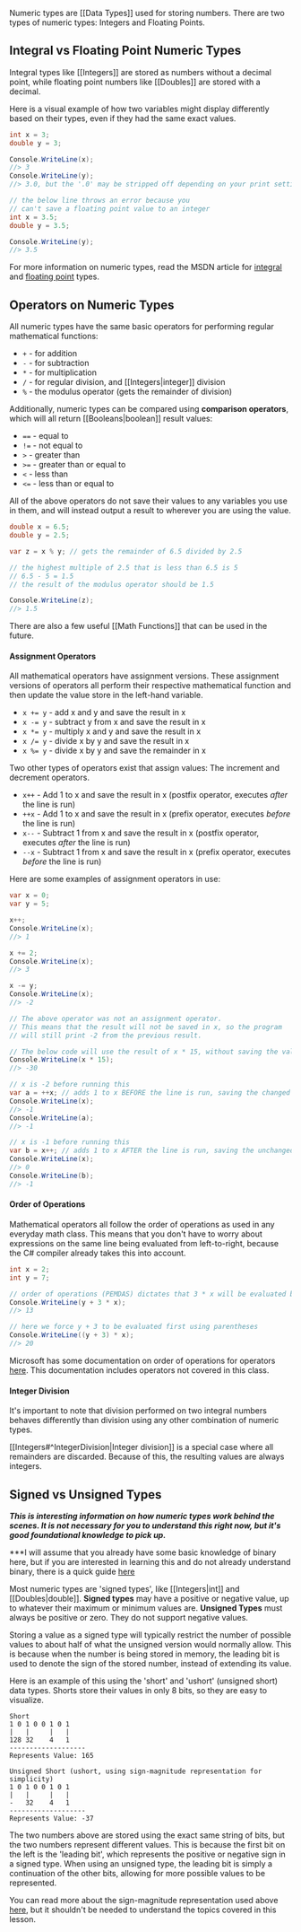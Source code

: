 Numeric types are [[Data Types]] used for storing numbers. There are two types of numeric types: Integers and Floating Points.

## Integral vs Floating Point Numeric Types

Integral types like [[Integers]] are stored as numbers without a decimal point, while floating point numbers like [[Doubles]] are stored with a decimal.

Here is a visual example of how two variables might display differently based on their types, even if they had the same exact values.

```csharp
int x = 3;
double y = 3;

Console.WriteLine(x);
//> 3
Console.WriteLine(y);
//> 3.0, but the '.0' may be stripped off depending on your print settings

// the below line throws an error because you 
// can't save a floating point value to an integer
int x = 3.5; 
double y = 3.5;

Console.WriteLine(y);
//> 3.5
```

For more information on numeric types, read the MSDN article for [integral](https://learn.microsoft.com/en-us/dotnet/csharp/language-reference/builtin-types/integral-numeric-types) and [floating point](https://learn.microsoft.com/en-us/dotnet/csharp/language-reference/builtin-types/floating-point-numeric-types) types. 

## Operators on Numeric Types

All numeric types have the same basic operators for performing regular mathematical functions:
- `+` - for addition
- `-` - for subtraction
- `*` - for multiplication
- `/` - for regular division, and [[Integers|integer]] division
- `%` - the modulus operator (gets the remainder of division)

Additionally, numeric types can be compared using **comparison operators**, which will all return [[Booleans|boolean]] result values:
- `==` - equal to
- `!=` - not equal to
- `>` - greater than
- `>=` - greater than or equal to
- `<` - less than
- `<=` - less than or equal to

All of the above operators do not save their values to any variables you use in them, and will instead output a result to wherever you are using the value.

```csharp
double x = 6.5;
double y = 2.5;

var z = x % y; // gets the remainder of 6.5 divided by 2.5

// the highest multiple of 2.5 that is less than 6.5 is 5
// 6.5 - 5 = 1.5
// the result of the modulus operator should be 1.5

Console.WriteLine(z);
//> 1.5
```

There are also a few useful [[Math Functions]] that can be used in the future.

#### Assignment Operators

All mathematical operators have assignment versions. These assignment versions of operators all perform their respective mathematical function and then update the value store in the left-hand variable.
- `x += y` - add x and y and save the result in x
- `x -= y` - subtract y from x and save the result in x
- `x *= y` - multiply x and y and save the result in x
- `x /= y` - divide x by y and save the result in x
- `x %= y` - divide x by y and save the remainder in x

Two other types of operators exist that assign values: The increment and decrement operators.
- `x++` - Add 1 to x and save the result in x (postfix operator, executes *after* the line is run)
- `++x` - Add 1 to x and save the result in x (prefix operator, executes *before* the line is run)
- `x--` - Subtract 1 from x and save the result in x (postfix operator, executes *after* the line is run)
- `--x` - Subtract 1 from x and save the result in x (prefix operator, executes *before* the line is run)

Here are some examples of assignment operators in use:
```csharp
var x = 0;
var y = 5;

x++;
Console.WriteLine(x);
//> 1

x += 2;
Console.WriteLine(x);
//> 3

x -= y;
Console.WriteLine(x);
//> -2

// The above operator was not an assignment operator.
// This means that the result will not be saved in x, so the program 
// will still print -2 from the previous result.

// The below code will use the result of x * 15, without saving the value back to x.
Console.WriteLine(x * 15);
//> -30

// x is -2 before running this
var a = ++x; // adds 1 to x BEFORE the line is run, saving the changed version to a
Console.WriteLine(x);
//> -1
Console.WriteLine(a);
//> -1

// x is -1 before running this
var b = x++; // adds 1 to x AFTER the line is run, saving the unchanged version to b
Console.WriteLine(x);
//> 0
Console.WriteLine(b);
//> -1
```


#### Order of Operations

Mathematical operators all follow the order of operations as used in any everyday math class. This means that you don't have to worry about expressions on the same line being evaluated from left-to-right, because the C# compiler already takes this into account.

```csharp
int x = 2;
int y = 7;

// order of operations (PEMDAS) dictates that 3 * x will be evaluated before y
Console.WriteLine(y + 3 * x);
//> 13

// here we force y + 3 to be evaluated first using parentheses
Console.WriteLine((y + 3) * x);
//> 20
```

Microsoft has some documentation on order of operations for operators [here](https://learn.microsoft.com/en-us/cpp/c-language/precedence-and-order-of-evaluation?view=msvc-170). This documentation includes operators not covered in this class.

#### Integer Division

It's important to note that division performed on two integral numbers behaves differently than division using any other combination of numeric types.

[[Integers#^IntegerDivision|Integer division]] is a special case where all remainders are discarded. Because of this, the resulting values are always integers.

## Signed vs Unsigned Types

***This is interesting information on how numeric types work behind the scenes. It is not necessary for you to understand this right now, but it's good foundational knowledge to pick up.***

***I will assume that you already have some basic knowledge of binary here, but if you are interested in learning this and do not already understand binary, there is a quick guide [here](http://www.steves-internet-guide.com/binary-numbers-explained/)

Most numeric types are 'signed types', like [[Integers|int]] and [[Doubles|double]]. **Signed types** may have a positive or negative value, up to whatever their maximum or minimum values are. **Unsigned Types** must always be positive or zero. They do not support negative values.

Storing a value as a signed type will typically restrict the number of possible values to about half of what the unsigned version would normally allow. This is because when the number is being stored in memory, the leading bit is used to denote the sign of the stored number, instead of extending its value.

Here is an example of this using the 'short' and 'ushort' (unsigned short) data types. Shorts store their values in only 8 bits, so they are easy to visualize.
```
Short
1 0 1 0 0 1 0 1
|   |     |   |
128 32    4   1
-------------------
Represents Value: 165

Unsigned Short (ushort, using sign-magnitude representation for simplicity) 
1 0 1 0 0 1 0 1
|   |     |   |
-   32    4   1
-------------------
Represents Value: -37
```
The two numbers above are stored using the exact same string of bits, but the two numbers represent different values. This is because the first bit on the left is the 'leading bit', which represents the positive or negative sign in a signed type. When using an unsigned type, the leading bit is simply a continuation of the other bits, allowing for more possible values to be represented.

You can read more about the sign-magnitude representation used above [here](https://en.wikipedia.org/wiki/Signed_number_representations#Sign%E2%80%93magnitude), but it shouldn't be needed to understand the topics covered in this lesson.